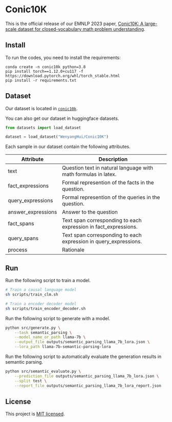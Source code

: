 # Conic10K
This is the official release of our EMNLP 2023 paper, [Conic10K: A large-scale dataset for closed-vocabulary math problem understanding](https://faculty.sist.shanghaitech.edu.cn/faculty/tukw/emnlp-f23conic.pdf).

## Install
To run the codes, you need to install the requirements:
```
conda create -n conic10k python=3.8
pip install torch==1.12.0+cu117 -f https://download.pytorch.org/whl/torch_stable.html
pip install -r requirements.txt
```

## Dataset
Our dataset is located in [`conic10k`](conic10k).

You can also get our dataset in huggingface datasets.

```python
from datasets import load_dataset

dataset = load_dataset("WenyangHui/Conic10K")
```

Each sample in our dataset contain the following attributes.

| Attribute |  Description  |
| --- | --- | 
| text  | Question text in natural language with math formulas in latex. |
| fact_expressions  | Formal represention of the facts in the question. |
| query_expressions  | Formal represention of the queries in the question. |
| answer_expressions  | Answer to the question |
| fact_spans  | Text span corresponding to each expression in fact_expressions. |
| query_spans  | Text span corresponding to each expression in query_expressions. |
| process  | Rationale |


## Run

Run the following script to train a model. 
```bash
# Train a causal language model
sh scripts/train_clm.sh

# Train a encoder decoder model
sh scripts/train_encoder_decoder.sh
```

Run the following script to generate with a model.
```bash
python src/generate.py \
    --task semantic_parsing \
    --model_name_or_path llama-7b \
    --output_file outputs/semantic_parsing_llama_7b_lora.json \
    --lora_path llama-7b-semantic-parsing-lora
```

Run the following script to automatically evaluate the generation results in semantic parsing.
```bash
python src/semantic_evaluate.py \
    --prediction_file outputs/semantic_parsing_llama_7b_lora.json \
    --split test \
    --report_file outputs/semantic_parsing_llama_7b_lora_report.json
```

## License

This project is [MIT licensed](LICENSE).

